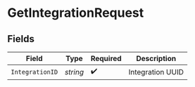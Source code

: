 # GetIntegrationRequest


## Fields

| Field              | Type               | Required           | Description        |
| ------------------ | ------------------ | ------------------ | ------------------ |
| `IntegrationID`    | *string*           | :heavy_check_mark: | Integration UUID   |
